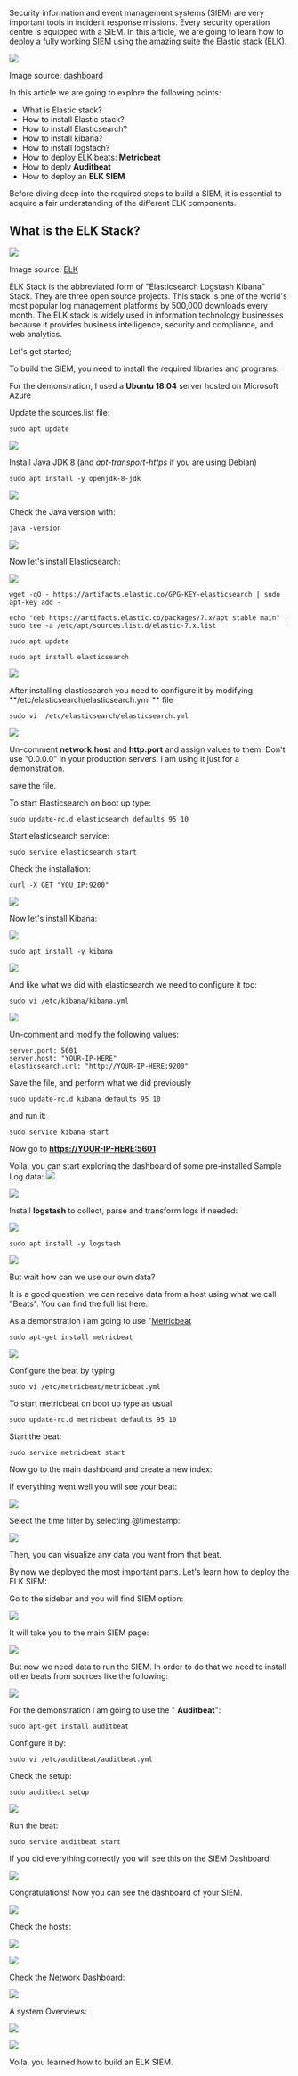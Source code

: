 

Security information and event management systems (SIEM) are very important tools in incident response missions. Every security operation centre is equipped with a SIEM. In this article, we are going to learn how to deploy a fully working SIEM using the amazing suite the Elastic stack (ELK).

![](https://images.contentstack.io/v3/assets/bltefdd0b53724fa2ce/blt0a8f8d63938463bc/5d01b52bae9baaf01450ac67/introducing-elastic-siem-2.png)

Image source:[ dashboard](https://images.contentstack.io/v3/assets/bltefdd0b53724fa2ce/blt0a8f8d63938463bc/5d01b52bae9baaf01450ac67/introducing-elastic-siem-2.png)

In this article we are going to explore the following points:

- What is Elastic stack?
- How to install Elastic stack?
- How to install Elasticsearch?
- How to install kibana?
- How to install logstach?
- How to deploy ELK beats:  **Metricbeat**
- How to deply  **Auditbeat**
- How to deploy an  **ELK SIEM**

Before diving deep into the required steps to build a SIEM, it is essential to acquire a fair understanding of the different ELK components.

## What is the ELK Stack?  

![](https://assets.digitalocean.com/articles/elk/elk-infrastructure.png)

Image source: [ELK](https://assets.digitalocean.com/articles/elk/elk-infrastructure.png)

ELK Stack is the abbreviated form of &quot;Elasticsearch Logstash Kibana&quot; Stack. They are three open source projects. This stack is one of the world&#39;s most popular log management platforms by 500,000 downloads every month. The ELK stack is widely used in information technology businesses because it provides business intelligence, security and compliance, and web analytics.


Let&#39;s get started;

To build the SIEM, you need to install the required libraries and programs:

For the demonstration, I used a  **Ubuntu 18.04**  server hosted on Microsoft Azure

Update the sources.list file:

`sudo apt update`

![](https://lh3.googleusercontent.com/k-upOTt8JOwxY7G6p7LfDlkGtrC9Pj1t8pAPQmEtxEm8vYbxQ7JhW7ieOEmYlm-gANX6YMfVgVifF2NUPwqTl2dSCUKmP8gAoxotVMkmWDycy8eRGTRYGuCRi2LEbp1G7Wm1XBQ)

Install Java JDK 8 (and _apt-transport-https_ if you are using Debian)

`sudo apt install -y openjdk-8-jdk`

![](https://lh5.googleusercontent.com/B2UxXW2O5uXCAP3bWwjLCDvA3GxVxsu-OU1KieFWOrapmnMY5BM4_diLZXSs-gTXS-IVCglNXQtNJj7w8j9KF9aDQUGNKay1KATMQxaVA4_EHF8Fnt9GiwrlKCxvTNBDs-zvl0Y)

Check the Java version with:

`java -version`

![](https://lh4.googleusercontent.com/civNjJFKfx-ggDY02MITB82Z0p58QpaK_bVBRaQUwtIwnRwKkIznUniI8AUfIN9bcLKiTGpzFLcI5WZP03jI_JNWwh3cdHz17u00SPsXffUQrS6to7hwAnzjxcZhPtCTz0bntdg)

Now let&#39;s install Elasticsearch:

![](https://lh5.googleusercontent.com/I8thY8VQY4G_PVrBdOwTgTQjFZcySMi_25q3ftMkVdZSFqlYNp1ZqmF7Ft05XY8kD2XGBp6rd91-FYlSWnak1uAzf4HwhYM2i8e9T42lWO40__I39F3f4xslkzz3QvmuXsqM2zM)

`wget -qO - https://artifacts.elastic.co/GPG-KEY-elasticsearch | sudo apt-key add -`

`echo "deb https://artifacts.elastic.co/packages/7.x/apt stable main" | sudo tee -a /etc/apt/sources.list.d/elastic-7.x.list`

`sudo apt update`

`sudo apt install elasticsearch`


![](https://lh3.googleusercontent.com/bxruaWQ39xyEt7K5PqoNRaly9H1RlwuAzQRvtaEqyv7wo7fcYKzeqpSlP-EKsWhQ6sYlo7c0jiNSy46WE3pRntPylaMP25FdmljqWm8wtpsWIqOFRK9rik0pAkY28xHjSPa-vvE)

After installing elasticsearch you need to configure it by modifying  **/etc/elasticsearch/elasticsearch.yml ** file

`sudo vi  /etc/elasticsearch/elasticsearch.yml`

![](https://lh3.googleusercontent.com/5noXChiXI98UOvV7qpId532ncXLSKORk8O69ia9JUV_JPx-DaCkQif_LaDrPBm961FY4m1Pmu7N3fu8TWYQJ17T7I7iSjvEpgbGKouxAL7udCgD1MJbmo-_F-cEv04faE0qRax8)

Un-comment  **network.host**  and  **http.port**  and assign values to them. Don&#39;t use &quot;0.0.0.0&quot; in your production servers. I am using it just for a demonstration.

save the file.

To start Elasticsearch on boot up type:

`sudo update-rc.d elasticsearch defaults 95 10`

Start elasticsearch service:

`sudo service elasticsearch start`

Check the installation:

`curl -X GET "YOU_IP:9200"`

![](https://lh6.googleusercontent.com/PQcmB_fWG991yyG4q1ZaJgQe_jhoRgIsRVhHtq-CuKY6MPW_AhNqXvhGB-VesY3lcLgofCY9PVMSb96zMqe0yzltpq677yw638w5MhNpwTckFhTj2IMboQwbzetQWt6BReQBKT4)

Now let&#39;s install Kibana:

![](https://lh5.googleusercontent.com/v-VhNBRNlulkZ2LegsUi-nsJLU6aOC87LP8JCBmlZojCaCTh_oypIb8zsSWwTuQ5uDQoH-NINJs3kveWVMR0K9mtjzJLyahbJ8ec6hoxIVHWiZOTCyy_JgmpJSstQEZE9uHVcVU)

`sudo apt install -y kibana`

![](https://lh4.googleusercontent.com/7oiS00elufF2XPRAokvkcRHChbubp-s5sDDVC9fhGh5bdJ7baGXaPrGyM8jrJ3bCKDw-b6GmaNAW66C3QEPAJg0fmymVgV98ph5XMWfT8Xxyi-DoozbpNfduu4T3iV6ruiEYrFU)

And like what we did with elasticsearch we need to configure it too:

`sudo vi /etc/kibana/kibana.yml`

![](https://lh6.googleusercontent.com/Kd2deBruvxeXQSHyTuCbPULnbkqSmppzu_34N3cJroHzfdGNjwOlh8EMe46Y0B4gmDDqNUzDm_dw0D2F1Bcik43ZGjHkp8k3j7qT4xZXKKk1p4JHaSSlfO-EUDNHFsheDvgRQ38)

Un-comment and modify the following values:

    server.port: 5601
    server.host: "YOUR-IP-HERE"
    elasticsearch.url: "http://YOUR-IP-HERE:9200"

Save the file, and perform what we did previously

`sudo update-rc.d kibana defaults 95 10`

 and run it:

`sudo service kibana start`

Now go to [**https://YOUR-IP-HERE:5601**](https://YOUR-IP-HERE:5601/)

Voila, you can start exploring the dashboard of some pre-installed Sample Log data: ![](https://lh5.googleusercontent.com/Jns1eR4qb6jjDIjE9CAoGSdD7vieqFJaZmn44fFYmZ6yDkB10uXBAVuvyFimN709C-KEQ9I-EVynfJA7FZO0eXmxGz8H3uWRHeJCH3cZom5w5us95neYADMEvMZzMpo1leCg-zo)

![](https://lh3.googleusercontent.com/XB6rTU1BwkkAgMBBZQkA5Dbt0BNRPc6f1V1lcwpD3PsBTudOISLij5-0a6v6KMaRBaySmZ_w5D8a9IwvFpSxyvR_ZzT6oQlw-KFQGi5MAicVeZevyNZKjHrnKU4tFLGlO_D2Xv4)

Install  **logstash**  to collect, parse and transform logs if needed:

![](https://lh5.googleusercontent.com/VBgELIP6OjcfkIayXw-Lo7JG5EfrXnHOcSYnPmLLfu1UtLp4cY_fW2LeOZmM7FRZiBwXufciQkt25iGI4K5tu2WLOQHt1WNSvJ4A-iLfN17c-PJQ1wuOy4xjI6v1y73M--8hiuE)

`sudo apt install -y logstash`

![](https://lh3.googleusercontent.com/3T9QEBc6gJQFez-72ixFaFC3uGwX6ziMdcjberAPrciMaHSWqIpeNmA6kT7i38tObWWAN2TYA7iI1Q2hhJzGejSR1UJnsLhbRvt7FKQUQgf0Xh1XOSPK4GXIRORW4q1OiWkN810)

But wait how can we use our own data?

It is a good question, we can receive data from a host using what we call &quot;Beats&quot;. You can find the full list here:

As a demonstration i am going to use &quot;[Metricbeat](https://www.elastic.co/products/beats/metricbeat)


`sudo apt-get install metricbeat`

![](https://lh6.googleusercontent.com/K01V0LfZBOHlfnsrrEodDtvD509i57jTQ5JZk_IQ6ibsas6yqaCKAoWAnTHFngwt5w2jKs11oDla-U819-kmUguWDENgCBuzzJm1t1CIukg9cGZwL7jX9lQjpx-oiMRgNdyr9UU)

Configure the beat by typing

`sudo vi /etc/metricbeat/metricbeat.yml`

To start metricbeat on boot up type as usual

`sudo update-rc.d metricbeat defaults 95 10`

Start the beat:

`sudo service metricbeat start`

Now go to the main dashboard and create a new index:

If everything went well you will see your beat:

![](https://lh3.googleusercontent.com/k1xJ5Q-wgKb5GWmZGXy0J6HMszgKDJqFItHzFvBZRxproMfdJ3E8nrwNtGNROw2WcDh1MHcDKAA_SNPvKY6kHufT5jKVXsqn8UMeHEI6U5g5jqgLpzATKgKJEauqOT8Z9zwmCFI)

Select the time filter by selecting @timestamp:

![](https://lh3.googleusercontent.com/zoEHYQcixMbEDktdQTJaHALZFUQ1LTDyxvYlWdbqTbW6QTStG76moe0bMq-cZrhpv2zkJRlpWciYnEy_DIzkNj2K43erDUBq5GDCNsQx7oLtHimS7S75-QwM6lBmPFxb2PHa96Q)

Then, you can visualize any data you want from that beat.

By now we deployed the most important parts. Let&#39;s learn how to deploy the ELK SIEM:

Go to the sidebar and you will find SIEM option:

![](https://lh3.googleusercontent.com/GqUKMqmmwmQp6vPoos2uzU0cuknWV5ZLXjmvKoweRYi2HYKHKAqsFnmU33AhEV_0IoxOrEscQp5GbKGGDFHUVItdGst_HPRMPycAiiTfOXsLmzHsJYulazL_y_RTldsGvs7Q78A)

It will take you to the main SIEM page:

![](https://lh6.googleusercontent.com/XzMdJDVXnlNHYu-sYKkLy5RhxqwmAi6d73fKJu5xf1Sms5oKttItYbQSEb3Io45TBAObv3ZPbjEDlJGDfGhdDWmUj9HcxtdGuL9SJYg80dnmN8KMKZU9SBBRHdhb3SdgY780zSs)

But now we need data to run the SIEM. In order to do that we need to install other beats from sources like the following:

![](https://lh5.googleusercontent.com/onayh7HT6Nn9zDc-JSzXWRJ08wPjQdy4vPx82qPE31t0bCdC4T89RmxX1ocxS-UVN3IT5VZQIXtUOAzyxoKYK-Fft1m1vfmgoRwEoM4TSIxpB1PoERlcx6S0QbeqCW52n9Gjyps)

For the demonstration i am going to use the &quot; **Auditbeat**&quot;:

`sudo apt-get install auditbeat`

Configure it by:

`sudo vi /etc/auditbeat/auditbeat.yml`

Check the setup:

`sudo auditbeat setup`

![](https://lh3.googleusercontent.com/Wv3x6cQJ8tF0qA2TrVxm_dzbPcyF4ddXwRCi2Nc_ZlgY8rq-nSxKnlLY-xWlpev2HXLt8VTT5Jy7NUyvhq0s3hgYpfnvX_yzTxE1hDm-eQAu5dtL74Z8Q2OoSq31uAuyLmzPcmU)

Run the beat:

`sudo service auditbeat start`

If you did everything correctly you will see this on the SIEM Dashboard:

![](https://lh3.googleusercontent.com/_uXL_LXpY-ooqreP_qalxpx7V5YLSOhLUZa829ph5cqtdsB-Z6df2vcrw0JJlStLJ53DBxXcd0C5jr5nsmRIZzO-CgETvD1h6X7AMRNL11PeDsW_qTfTY8sH6MDzlNTaD_QLQfk)

Congratulations! Now you can see the dashboard of your SIEM.

![](https://lh4.googleusercontent.com/ZCTe7JJtTS984bRFyqaR7IfTBS2AOGjyAubcWLzsvBikE4NBrilp0a9nh645mBvt06qFEyHZfj55dEaG_86-2FqFOZ3QFQ-GFCo4dilwL0gpHvwcL-ZKjKNQaXlSRQ1-I0nN4wE)

Check the hosts:

![](https://lh3.googleusercontent.com/xfkQR4dqJih3m4kjV5losgf8XrjSpdSHzUExY6upC6gSg8KJVdvn4Yzk3Spi_61OQ57K2sy846q0mj2n30UN07G1xJjnnMpY9Xz95NGZJR84m3a9x2TswNiZeDr0M-xquPj4JcE)

![](https://lh3.googleusercontent.com/LylO9HDkVGgRC_b-ogp5qb0GgdGNzDTn0r1JsOaqGGQlzhiA78qQaNx5dk0s68VXp0goxiS0U1IPcBwSQTwFt-Hlszty2sZZcB-0-6dBTyzmHoZdtUslgy_m4iZR4dzfdbo2qUU)

Check the Network Dashboard:

![](https://lh6.googleusercontent.com/PvI4sTvSPV1TiPANlLykwXDjYlPKDoOCOSk7tNpmKd9VVhJRDvFxKqWcMkRXS98vAQjdwuL3BkOKzT2dvv03m2Z8HlIyv9xL1K965SV9aPb4xEmLRGWd-vINPZy20ivZaZgq5co)

A system Overviews:

![](https://lh5.googleusercontent.com/ba1MI1ylHnnX1MP16_sMWPuyBPufQmYDDBThq91yACZQSVYXMMNa0TbPkhZkh3k6vnYjMMVzjotl_q7FGoQUP_Z2GUrMbIxzdgLeBbksWHXQU-iyBrU39nzfyPy2jGdStBzmGVU)

![](https://lh4.googleusercontent.com/T1XCEuu5frtM6LReozWUjkuqnipiv999f3rQ43JipYirz8hvedL_bFqd_MEi4cw0I_rnoK2klOz6JG3AJty5DpRHTzUxsBrRv2yHdBSS7IZ0GzPs75CZ9WoeWYNlg4ndgvGZFTY)

Voila, you learned how to build an ELK SIEM.


